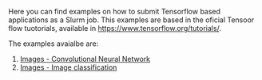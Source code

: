 Here you can find examples on how to submit Tensorflow based applications as a Slurm job. This examples are based in the oficial Tensoor flow tuotorials, available in https://www.tensorflow.org/tutorials/.

The examples avaialbe are:

1. [Images - Convolutional Neural Network](./cnn)
2. [Images - Image classification](./image_classification)
